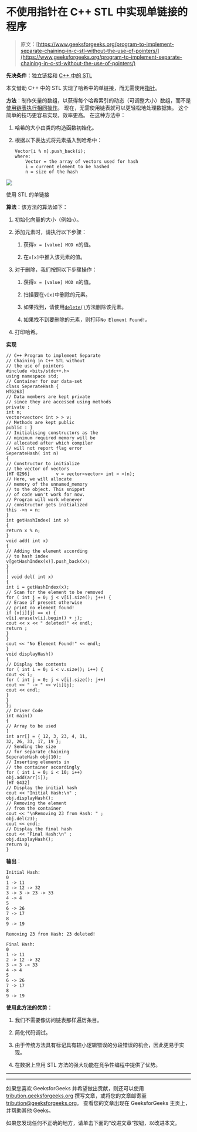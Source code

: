 # 不使用指针在 C++ STL 中实现单链接的程序

> 原文：[https://www.geeksforgeeks.org/program-to-implement-separate-chaining-in-c-stl-without-the-use-of-pointers/](https://www.geeksforgeeks.org/program-to-implement-separate-chaining-in-c-stl-without-the-use-of-pointers/)

**先决条件**：[独立链接](https://www.geeksforgeeks.org/hashing-set-2-separate-chaining/)和 [C++ 中的 STL](https://www.geeksforgeeks.org/the-c-standard-template-library-stl/)

本文借助 C++ 中的 STL 实现了哈希中的单链接，而无需使用[指针](https://www.geeksforgeeks.org/pointers-in-c-and-c-set-1-introduction-arithmetic-and-array/)。

**方法**：制作矢量的数组，以获得每个哈希索引的动态（可调整大小）数组，而不是[使用链表执行相同操作](https://www.geeksforgeeks.org/c-program-hashing-chaining/)。 现在，无需使用链表就可以更轻松地处理数据集。 这个简单的技巧更容易实现，效率更高。 在这种方法中：

1.  哈希的大小由类的构造函数初始化。

2.  根据以下表达式将元素插入到哈希中：

    ```
    Vector[i % n].push_back(i);
    where:
        Vector = the array of vectors used for hash
        i = current element to be hashed
        n = size of the hash

    ```

![](https://media.geeksforgeeks.org/wp-content/cdn-uploads/20200227131935/Separate-Chaining-without-pointers.png)

使用 STL 的单链接

**算法**：该方法的算法如下：

1.  初始化向量的大小（例如`n`）。

2.  添加元素时，请执行以下步骤：

    1.  获得`x = [value] MOD n`的值。

    2.  在`v[x]`中推入该元素的值。

3.  对于删除，我们按照以下步骤操作：

    1.  获得`x = [value] MOD n`的值。

    2.  扫描要在`v[x]`中删除的元素。

    3.  如果找到，请使用[`delete()`](https://www.geeksforgeeks.org/vector-erase-and-clear-in-cpp/)方法删除该元素。

    4.  如果找不到要删除的元素，则打印`No Element Found!`。

4.  打印哈希。

**实现**

```
// C++ Program to implement Separate
// Chaining in C++ STL without
// the use of pointers
#include <bits/stdc++.h>
using namespace std;
// Container for our data-set
class SeperateHash {
HTG263]
// Data members are kept private
// since they are accessed using methods
private :
int n;
vector<vector< int > > v;
// Methods are kept public
public : ]
// Initialising constructors as the
// minimum required memory will be
// allocated after which compiler
// will not report flag error
SeperateHash( int n)
{
// Constructor to initialize
// the vector of vectors
[HT G296]          v = vector<vector< int > >(n);
// Here, we will allocate
// memory of the unnamed_memory
// to the object. This snippet
// of code won't work for now.
// Program will work whenever
// constructor gets initialized
this ->n = n;
}
int getHashIndex( int x)
{
return x % n;
}
void add( int x)
{
// Adding the element according
// to hash index
v[getHashIndex(x)].push_back(x);
}
[
[ void del( int x)
{
int i = getHashIndex(x);
// Scan for the element to be removed
for ( int j = 0; j < v[i].size(); j++) {
// Erase if present otherwise
// print no element found!
if (v[i][j] == x) {
v[i].erase(v[i].begin() + j);
cout << x << " deleted!" << endl;
return ;
}
}
cout << "No Element Found!" << endl;
}
void displayHash()
{
// Display the contents
for ( int i = 0; i < v.size(); i++) {
cout << i;
for ( int j = 0; j < v[i].size(); j++)
cout << " -> " << v[i][j];
cout << endl;
}
}
};
// Driver Code
int main()
{
// Array to be used
]
int arr[] = { 12, 3, 23, 4, 11,
32, 26, 33, 17, 19 };
// Sending the size
// for separate chaining
SeperateHash obj(10);
// Inserting elements in
// the container accordingly
for ( int i = 0; i < 10; i++)
obj.add(arr[i]);
[HT G432]
// Display the initial hash
cout << "Initial Hash:\n" ;
obj.displayHash();
// Removing the element
// from the container
cout << "\nRemoving 23 from Hash: " ;
obj.del(23);
cout << endl;
// Display the final hash
cout << "Final Hash:\n" ;
obj.displayHash();
return 0;
}
```

**输出**：

```
Initial Hash:
0
1 -> 11
2 -> 12 -> 32
3 -> 3 -> 23 -> 33
4 -> 4
5
6 -> 26
7 -> 17
8
9 -> 19

Removing 23 from Hash: 23 deleted!

Final Hash:
0
1 -> 11
2 -> 12 -> 32
3 -> 3 -> 33
4 -> 4
5
6 -> 26
7 -> 17
8
9 -> 19

```

**使用此方法的优势**：

1.  我们不需要像访问链表那样遍历条目。

2.  简化代码调试。

3.  由于传统方法具有标记具有较小逻辑错误的分段错误的机会，因此更易于实现。

4.  在数据上应用 STL 方法的强大功能在竞争性编程中提供了优势。


* * *

* * *

如果您喜欢 GeeksforGeeks 并希望做出贡献，则还可以使用 [tribution.geeksforgeeks.org](https://contribute.geeksforgeeks.org/) 撰写文章，或将您的文章邮寄至 tribution@geeksforgeeks.org。 查看您的文章出现在 GeeksforGeeks 主页上，并帮助其他 Geeks。

如果您发现任何不正确的地方，请单击下面的“改进文章”按钮，以改进本文。